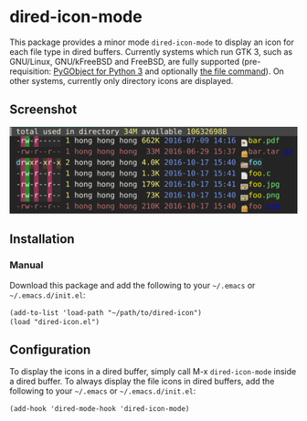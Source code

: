 # dired-icon-mode

This package provides a minor mode `dired-icon-mode` to display an icon for each file type in dired
buffers. Currently systems which run GTK 3, such as GNU/Linux, GNU/kFreeBSD and FreeBSD, are fully
supported (pre-requisition:
[PyGObject for Python 3](https://wiki.gnome.org/action/show/Projects/PyGObject) and
optionally [the file command](http://darwinsys.com/file/)). On other systems, currently only
directory icons are displayed.

## Screenshot

![](./screenshot.png)

## Installation

### Manual

Download this package and add the following to your `~/.emacs` or `~/.emacs.d/init.el`:

    (add-to-list 'load-path "~/path/to/dired-icon")
    (load "dired-icon.el")

## Configuration

To display the icons in a dired buffer, simply call M-x `dired-icon-mode` inside a dired buffer. To
always display the file icons in dired buffers, add the following to your `~/.emacs` or
`~/.emacs.d/init.el`:

    (add-hook 'dired-mode-hook 'dired-icon-mode)
